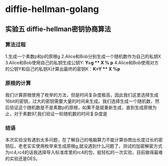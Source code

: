 # diffie-hellman-golang
## 实验五 diffie-hellman密钥协商算法

### 算法过程
1.生成一个素数p和p的原根g
2.Alice和Bob分别生成一个随机数作为自己的私钥X
3.Alice和Bob使用自己的私钥生成公钥Y: **Y=g ** X % p**
4.Alice和Bob使用对方的公钥Y和自己的私钥X计算出最终的密钥K：**K=Y ** X %p**


### 原根的计算
我们计算原根使用了枚举的方法，但是时间复杂度极高，因此我们这里选择生成16bit的密钥，过大的密钥需要大量的时间来生成。我们选择生成一个随机数，然后验证这个随机数是不是素数p的原根，如果不是就重新生成，直到生成原根为止，对于素数97,我们验证一轮随机数的时间复杂度是

### 结语
本次实验没有遇到太多问题，在了解自己的电脑算力不能计算协商出长度过长的密钥后，老老实实使用枚举来生成原根g,就没遇到什么问题了，测试的加密解密方式为rc4,rc4的话我选择导入标准库里的rc4的包，挺轻松的一次实验，目前做得最难的实验还是DES。